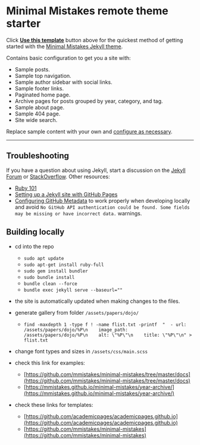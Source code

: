 # Minimal Mistakes remote theme starter

Click [**Use this template**](https://github.com/mmistakes/mm-github-pages-starter/generate) button above for the quickest method of getting started with the [Minimal Mistakes Jekyll theme](https://github.com/mmistakes/minimal-mistakes).

Contains basic configuration to get you a site with:

- Sample posts.
- Sample top navigation.
- Sample author sidebar with social links.
- Sample footer links.
- Paginated home page.
- Archive pages for posts grouped by year, category, and tag.
- Sample about page.
- Sample 404 page.
- Site wide search.

Replace sample content with your own and [configure as necessary](https://mmistakes.github.io/minimal-mistakes/docs/configuration/).

---

## Troubleshooting

If you have a question about using Jekyll, start a discussion on the [Jekyll Forum](https://talk.jekyllrb.com/) or [StackOverflow](https://stackoverflow.com/questions/tagged/jekyll). Other resources:

- [Ruby 101](https://jekyllrb.com/docs/ruby-101/)
- [Setting up a Jekyll site with GitHub Pages](https://jekyllrb.com/docs/github-pages/)
- [Configuring GitHub Metadata](https://github.com/jekyll/github-metadata/blob/master/docs/configuration.md#configuration) to work properly when developing locally and avoid `No GitHub API authentication could be found. Some fields may be missing or have incorrect data.` warnings.


## Building locally
- cd into the repo
  - `sudo apt update`
  - `sudo apt-get install ruby-full`
  - `sudo gem install bundler`
  - `sudo bundle install`
  - `bundle clean --force`
  - `bundle exec jekyll serve --baseurl=""`



- the site is automatically updated when making changes to the files.
- generate gallery from folder `/assets/papers/dojo/`
  - ```
    find -maxdepth 1 -type f ! -name flist.txt -printf  "  - url: /assets/papers/dojo/%P\n    image_path: /assets/papers/dojo/%P\n    alt: \"%P\"\n    title: \"%P\"\n" > flist.txt
    ```
- change font types and sizes in `/assets/css/main.scss`
- check this link for examples:
  - [https://github.com/mmistakes/minimal-mistakes/tree/master/docs](https://github.com/mmistakes/minimal-mistakes/tree/master/docs)
  - [https://mmistakes.github.io/minimal-mistakes/year-archive/](https://mmistakes.github.io/minimal-mistakes/year-archive/)
- check these links for templates:
  - [https://github.com/academicpages/academicpages.github.io](https://github.com/academicpages/academicpages.github.io)
  - [https://github.com/mmistakes/minimal-mistakes](https://github.com/mmistakes/minimal-mistakes)
